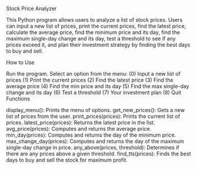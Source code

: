 Stock Price Analyzer

This Python program allows users to analyze a list of stock prices. Users can input a new list of prices, print the current prices, find the latest price, calculate the average price, find the minimum price and its day, find the maximum single-day change and its day, test a threshold to see if any prices exceed it, and plan their investment strategy by finding the best days to buy and sell.

How to Use

Run the program.
Select an option from the menu:
(0) Input a new list of prices
(1) Print the current prices
(2) Find the latest price
(3) Find the average price
(4) Find the min price and its day
(5) Find the max single-day change and its day
(6) Test a threshold
(7) Your investment plan
(8) Quit
Functions

display_menu(): Prints the menu of options.
get_new_prices(): Gets a new list of prices from the user.
print_prices(prices): Prints the current list of prices.
latest_price(prices): Returns the latest price in the list.
avg_price(prices): Computes and returns the average price.
min_day(prices): Computes and returns the day of the minimum price.
max_change_day(prices): Computes and returns the day of the maximum single-day change in price.
any_above(prices, threshold): Determines if there are any prices above a given threshold.
find_tts(prices): Finds the best days to buy and sell the stock for maximum profit.
